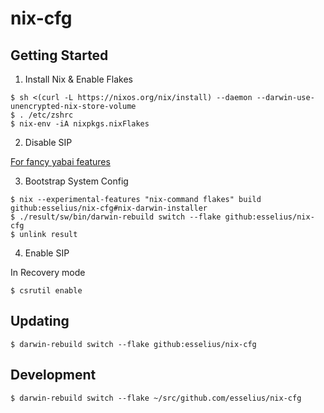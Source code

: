 # nix-cfg

## Getting Started

1. Install Nix & Enable Flakes

```shell
$ sh <(curl -L https://nixos.org/nix/install) --daemon --darwin-use-unencrypted-nix-store-volume
$ . /etc/zshrc
$ nix-env -iA nixpkgs.nixFlakes
```

2. Disable SIP

[For fancy yabai features](https://github.com/koekeishiya/yabai/wiki/Disabling-System-Integrity-Protection#how-do-i-disable-system-integrity-protection)

3. Bootstrap System Config

```
$ nix --experimental-features "nix-command flakes" build github:esselius/nix-cfg#nix-darwin-installer
$ ./result/sw/bin/darwin-rebuild switch --flake github:esselius/nix-cfg
$ unlink result
```

4. Enable SIP

In Recovery mode

```
$ csrutil enable
```

## Updating

```
$ darwin-rebuild switch --flake github:esselius/nix-cfg
```

## Development

```
$ darwin-rebuild switch --flake ~/src/github.com/esselius/nix-cfg
```
